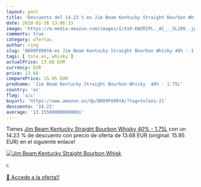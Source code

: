 ```yaml
---
layout: post
title: 'Descuento del 14.23 % en Jim Beam Kentucky Straight Bourbon Whisk'
date: 2020-02-26 13:06:33
image: 'https://m.media-amazon.com/images/I/410-KWZRIPL._AC_._SL200_.jpg'
comments: true
category: ofertas
author: ring
slug: 'B009P890YA-es Jim Beam Kentucky Straight Bourbon Whisky 40% - 1.75L'
tags: [ tole.es, whisky ]
actualPrice: 13.68 EUR
currency: EUR
price: 13.68
comparePrice: 15.95 EUR
prodname: 'Jim Beam Kentucky Straight Bourbon Whisky  40% - 1.75L'
country: 'es'
flag: '🇪🇸'
buyurl: 'https://www.amazon.es/dp/B009P890YA/?tag=tolees-21'
descuento: '14.23'
average: '13.155000000000001'
---
```


Tienes [Jim Beam Kentucky Straight Bourbon Whisky  40% - 1.75L](https://www.amazon.es/dp/B009P890YA/?tag=tolees-21) con un 14.23 % de descuento con precio de oferta de 13.68 EUR (original: 15.95 EUR) en el siguiente enlace!

[![Jim Beam Kentucky Straight Bourbon Whisk](https://m.media-amazon.com/images/I/410-KWZRIPL._AC_._SL200_.jpg)](https://www.amazon.es/dp/B009P890YA/?tag=tolees-21)

ℹ️:


[🛒 Accede a la oferta!!](https://www.amazon.es/dp/B009P890YA/?tag=tolees-21)
